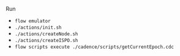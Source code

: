 Run

- `flow emulator`
- `./actions/init.sh `
- `./actions/createNode.sh`
- `./actions/createISPO.sh `
- `flow scripts execute ./cadence/scripts/getCurrentEpoch.cdc`
